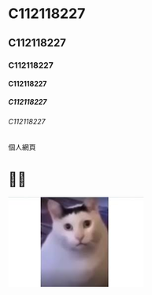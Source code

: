 # C112118227
## C112118227
### C112118227
#### C112118227
##### C112118227
###### C112118227
個人網頁


# 💩🐱

![HUH](huh.jpg)
